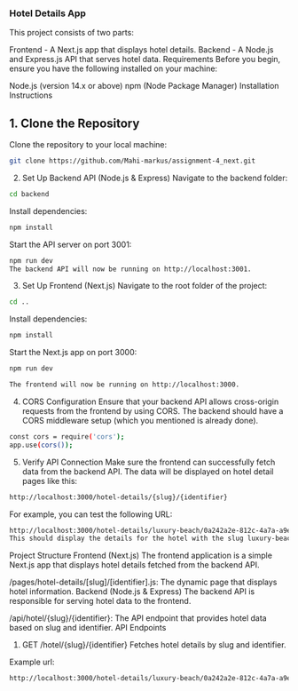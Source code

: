 ### Hotel Details App

This project consists of two parts:

Frontend - A Next.js app that displays hotel details.
Backend - A Node.js and Express.js API that serves hotel data.
Requirements
Before you begin, ensure you have the following installed on your machine:

Node.js (version 14.x or above)
npm (Node Package Manager)
Installation Instructions

## 1. Clone the Repository
   Clone the repository to your local machine:

```bash
git clone https://github.com/Mahi-markus/assignment-4_next.git
```

2. Set Up Backend API (Node.js & Express)
   Navigate to the backend folder:

```bash
cd backend
```

Install dependencies:

```bash
npm install
```

Start the API server on port 3001:

```bash
npm run dev
The backend API will now be running on http://localhost:3001.
```

3. Set Up Frontend (Next.js)
   Navigate to the root folder of the project:

```bash
cd ..
```

Install dependencies:

```bash
npm install
```

Start the Next.js app on port 3000:

```bash
npm run dev
```

```bash
The frontend will now be running on http://localhost:3000.
```

4. CORS Configuration
   Ensure that your backend API allows cross-origin requests from the frontend by using CORS. The backend should have a CORS middleware setup (which you mentioned is already done).

```bash
const cors = require('cors');
app.use(cors());
```

5. Verify API Connection
   Make sure the frontend can successfully fetch data from the backend API. The data will be displayed on hotel detail pages like this:

```bash
http://localhost:3000/hotel-details/{slug}/{identifier}

```

For example, you can test the following URL:

```bash
http://localhost:3000/hotel-details/luxury-beach/0a242a2e-812c-4a7a-a9e2-89f4411060b9
This should display the details for the hotel with the slug luxury-beach and identifier 0a242a2e-812c-4a7a-a9e2-89f4411060b9.
```

Project Structure
Frontend (Next.js)
The frontend application is a simple Next.js app that displays hotel details fetched from the backend API.

/pages/hotel-details/[slug]/[identifier].js: The dynamic page that displays hotel information.
Backend (Node.js & Express)
The backend API is responsible for serving hotel data to the frontend.

/api/hotel/{slug}/{identifier}: The API endpoint that provides hotel data based on slug and identifier.
API Endpoints

1. GET /hotel/{slug}/{identifier}
   Fetches hotel details by slug and identifier.

Example url:

```bash
http://localhost:3000/hotel-details/luxury-beach/0a242a2e-812c-4a7a-a9e2-89f4411060b9

```
